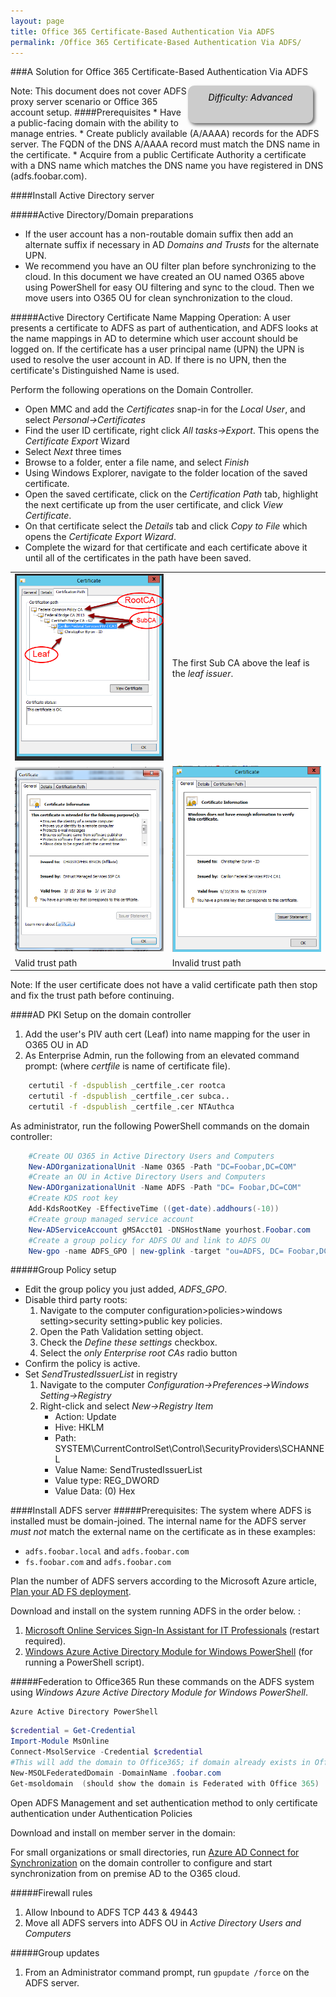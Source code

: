 ```yaml
---
layout: page
title: Office 365 Certificate-Based Authentication Via ADFS
permalink: /Office 365 Certificate-Based Authentication Via ADFS/
---
```

###A Solution for Office 365 Certificate-Based Authentication Via ADFS
<!--- The code below creates a difficulty identifier on the page, which can either 
be Beginner, Moderate, or Advanced depending on the technical knowledge required to 
complete the procedure. The example below includes text that mark the document as 
'Advanced', this string can be changed as needed.-->
<div style="float:right; padding:10px; margin-right:20px; border-radius:10px; width:180px; 
height:40px; box-shadow:3px 3px 5px 0px; text-align:center; background-color:#CCC; color:#666666">
<div style="color:#000000">
<em>Difficulty: Advanced</em>
</div>
</div>
Note: This document does not cover ADFS proxy server scenario or Office 365 account setup.
####Prerequisites
* Have a public-facing domain with the ability to manage entries.  
* Create publicly available (A/AAAA) records for the ADFS server. The FQDN of the DNS A/AAAA record must match the DNS name in the certificate.
* Acquire from a public Certificate Authority a certificate with a DNS name which matches the DNS name you have registered in DNS (adfs.foobar.com).  

####Install Active Directory server

#####Active Directory/Domain preparations
* If the user account has a non-routable domain suffix then add an alternate suffix if necessary in AD _Domains and Trusts_ for the alternate UPN.  
* We recommend you have an OU filter plan before synchronizing to the cloud. In this document we have created an OU named O365 above using PowerShell for easy OU filtering and sync to the cloud. Then we move users into O365 OU for clean synchronization to the cloud.  

#####Active Directory Certificate Name Mapping Operation:
A user presents a certificate to ADFS as part of authentication, and ADFS looks at the name mappings in AD to determine which user account should be logged on. If the certificate has a user principal name (UPN) the UPN is used to resolve the user account in AD. If there is no UPN, then the certificate's Distinguished Name is used.  

Perform the following operations on the Domain Controller.  
* Open MMC and add the _Certificates_ snap-in for the _Local User_, and select _Personal->Certificates_  
* Find the user ID certificate, right click _All tasks->Export_. This opens the _Certificate Export_ Wizard  
* Select _Next_ three times  
* Browse to a folder, enter a file name, and select _Finish_  
* Using Windows Explorer, navigate to the folder location of the saved certificate.  
* Open the saved certificate, click on the _Certification Path_ tab, highlight the next certificate up from the user certificate, and click _View Certificate_.  
* On that certificate select the _Details_ tab and click _Copy to File_ which opens the _Certificate Export Wizard_.  
* Complete the wizard for that certificate and each certificate above it until all of the certificates in the path have been saved.  

| | |
|---|---|
|![Example of discovered trust path](../img/trustpathexample.png)|The first Sub CA above the leaf is the _leaf issuer_.|
|![valid certificate path](../img/valideecert.png)|![Invalid certificate path](../img/invalideecert.png)|
|Valid trust path|Invalid trust path|

Note: If the user certificate does not have a valid certificate path then stop and fix the trust path before continuing. 

####AD PKI Setup on the domain controller
1. Add the user's PIV auth cert (Leaf) into name mapping for the user in O365 OU in AD
1. As Enterprise Admin, run the following from an elevated command prompt: (where _certfile_ is name of certificate file).  
```bat
    certutil -f -dspublish _certfile_.cer rootca  
    certutil -f -dspublish _certfile_.cer subca..
    certutil -f -dspublish _certfile_.cer NTAuthca  
```
As administrator, run the following PowerShell commands on the domain controller:  
```powershell
    #Create OU O365 in Active Directory Users and Computers
    New-ADOrganizationalUnit -Name O365 -Path "DC=Foobar,DC=COM"
    #Create an OU in Active Directory Users and Computers
    New-ADOrganizationalUnit -Name ADFS -Path "DC= Foobar,DC=COM"
    #Create KDS root key
    Add-KdsRootKey -EffectiveTime ((get-date).addhours(-10))
    #Create group managed service account
    New-ADServiceAccount gMSAcct01 -DNSHostName yourhost.Foobar.com
    #Create a group policy for ADFS OU and link to ADFS OU
    New-gpo -name ADFS_GPO | new-gplink -target "ou=ADFS, DC= Foobar,DC=COM"  
```

#####Group Policy setup
* Edit the group policy you just added, _ADFS_GPO_.
* Disable third party roots:  
   1. Navigate to the computer configuration>policies>windows setting>security setting>public key policies.  
   1. Open the Path Validation setting object.  
   1. Check the _Define these settings_ checkbox.  
   1. Select the _only Enterprise root CAs_ radio button
* Confirm the policy is active.  
* Set _SendTrustedIssuerList_ in registry
   1. Navigate to the computer _Configuration->Preferences->Windows Setting->Registry_  
   1. Right-click and select _New->Registry Item_  
      * Action: Update  
      * Hive:  HKLM  
      * Path:  SYSTEM\CurrentControlSet\Control\SecurityProviders\SCHANNEL  
      * Value Name:  SendTrustedIssuerList  
      * Value type:  REG_DWORD  
      * Value Data: (0) Hex  

####Install ADFS server
#####Prerequisites:
The system where ADFS is installed must be domain-joined.
The internal name for the ADFS server _must not_ match the external name on the certificate as in these examples:
* `adfs.foobar.local` and `adfs.foobar.com`
* `fs.foobar.com` and `adfs.foobar.com`

Plan the number of ADFS servers according to the Microsoft Azure article, [Plan your AD FS deployment](https://msdn.microsoft.com/en-us/library/azure/dn151324.aspx).  
 
Download and install on the system running ADFS in the order below. :  

1. [Microsoft Online Services Sign-In Assistant for IT Professionals](https://www.microsoft.com/en-us/download/details.aspx?id=41950) (restart required).  
1. [Windows Azure Active Directory Module for Windows PowerShell](http://go.microsoft.com/fwlink/p/?linkid=236297) (for running a PowerShell script).

#####Federation to Office365
Run these commands on the ADFS system using _Windows Azure Active Directory Module for Windows PowerShell_.  
```dos
Azure Active Directory PowerShell
```
```powershell
$credential = Get-Credential  
Import-Module MsOnline  
Connect-MsolService -Credential $credential  
#This will add the domain to Office365; if domain already exists in Office 365 then use PowerShell ```cmdlet Update-MSOLFederatedDomain``` instead of ```New-MSOLFederatedDomain```)
New-MSOLFederatedDomain -DomainName .foobar.com  
Get-msoldomain  (should show the domain is Federated with Office 365)
```
Open ADFS Management and set authentication method to only certificate authentication under Authentication Policies 

Download and install on member server in the domain:  

For small organizations or small directories, run [Azure AD Connect for Synchronization](http://go.microsoft.com/fwlink/?LinkId=615771) on the domain controller to configure and start synchronization from on premise AD to the O365 cloud.  

#####Firewall rules
1. Allow Inbound to ADFS TCP 443 & 49443  
1. Move all ADFS servers into ADFS OU in _Active Directory Users and Computers_  

#####Group updates
1. From an Administrator command prompt, run `gpupdate /force` on the ADFS server.